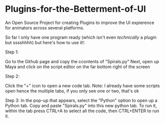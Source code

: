 # Plugins-for-the-Betterment-of-UI
An Open Source Project for creating Plugins to improve the UI expierence for animators across several platforms.

So far I only have one program ready (which isn't even _technically_ a plugin but sssshhhh) but here's how to use it!:

Step 1:

  Go to the Github page and copy the ccontents of "Spirals.py"
  Next, open up Maya and click on the script editor on the far bottom right of the screen

Step 2:
  
  Click the "+" icon to open a new code tab.
  Note: I already have some scripts open hence the multiple tabs, if you only see one or two, that's ok

Step 3:
  In the pop-up that appears, select the "Python" option to open up a Python tab.
  Copy and paste "Spirals.py" into this new python tab. To run it, within the tab press CTRL+A to select all the code, then CTRL+ENTER to run it.

